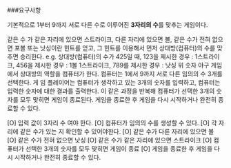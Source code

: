 ###요구사항

기본적으로 1부터 9까지 서로 다른 수로 이루어진 **3자리의 수**를 맞추는 게임이다.

같은 수 가 같은 자리에 있으면 스트라이크, 
다른 자리에 있으면 볼, 같은 수가 전혀 없으면 포볼 또는 낫싱이란 힌트를 얻고, 그 힌트를 이용해서 먼저 상대방(컴퓨터)의 수를 맞추면 승리한다.
e.g. 상대방(컴퓨터)의 수가 425일 때, 123을 제시한 경우 : 1스트라이크, 456을 제시한 경우 : 1볼 1스트라이크, 789를 제시한 경우 : 낫싱
위 숫자 야구 게임에서 상대방의 역할을 컴퓨터가 한다. 컴퓨터는 1에서 9까지 서로 다른 임의의 수 3개를 선택한다. 게 임 플레이어는 컴퓨터가 생각하고 있는 3개의 숫자를 입력하고, 컴퓨터는 입력한 숫자에 대한 결과를 출력한다.
이 같은 과정을 반복해 컴퓨터가 선택한 3개의 숫자를 모두 맞히면 게임이 종료된다.
게임을 종료한 후 게임을 다시 시작하거나 완전히 종료할 수 있다.


[O] 입력 값이 3자리 수 여야 한다.
[O] 컴퓨터가 임의의 수를 생성할 수 있다.
[O] 각 자리에 같은 수가 있는 지 확인할 수 있어야한다.
    [O] 같은 수가 다른 자리에 있으면 볼
    [O] 같은 수가 전혀 없으면 낫싱
    [O] 같은 수가 같은 자리에 있으면 스트라이크
[O] 컴퓨터가 선택한 3개의 숫자를 모두 맞히면 게임이 종료
[O] 게임을 종료한 후 게임을 다시 시작하거나 완전히 종료할 수 있다.
